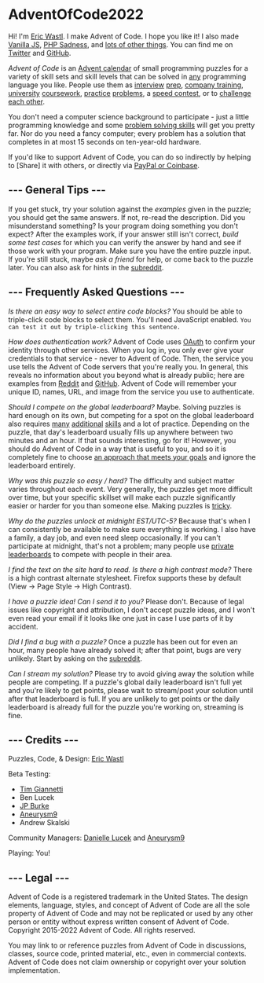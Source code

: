 # AdventOfCode2022


Hi! I'm  [Eric Wastl](http://was.tl/). I make Advent of Code. I hope you like it! I also made  [Vanilla JS](http://vanilla-js.com/),  [PHP Sadness](http://phpsadness.com/), and  [lots of other things](http://was.tl/projects/). You can find me on  [Twitter](https://twitter.com/ericwastl)  and  [GitHub](https://github.com/topaz).

_Advent of Code_  is an  [Advent calendar](https://en.wikipedia.org/wiki/Advent_calendar)  of small programming puzzles for a variety of skill sets and skill levels that can be solved in  [any](https://github.com/search?q=advent+of+code)  programming language you like. People use them as  [interview](https://y3l2n.com/2018/05/09/interview-prep-advent-of-code/)  [prep](https://twitter.com/dznqbit/status/1037607793144938497),  [company training](https://twitter.com/pgoultiaev/status/950805811583963137),  [university](https://gitlab.com/imhoffman/fa19b4-mat3006/wikis/home)  [coursework](https://gribblelab.org/teaching/scicomp2021/index.html),  [practice](https://twitter.com/mrdanielklein/status/936267621468483584)  [problems](https://comp215.blogs.rice.edu/), a  [speed contest](https://adventofcode.com/leaderboard), or to  [challenge each other](https://www.reddit.com/r/adventofcode/search?q=flair%3Aupping&restrict_sr=on).

You don't need a computer science background to participate - just a little programming knowledge and some  [problem solving skills](https://www.reddit.com/r/adventofcode/comments/7kd8jt/what_would_you_say_are_the_minimal_skills_for/dre0uu3/)  will get you pretty far. Nor do you need a fancy computer; every problem has a solution that completes in at most 15 seconds on ten-year-old hardware.

If you'd like to support Advent of Code, you can do so indirectly by helping to  [Share]  it with others, or directly via  [PayPal or Coinbase](https://adventofcode.com/2022/support).

## --- General Tips ---

If you get stuck, try your solution against the  _examples_  given in the puzzle; you should get the same answers. If not, re-read the description. Did you misunderstand something? Is your program doing something you don't expect? After the examples work, if your answer still isn't correct,  _build some test cases_  for which you can verify the answer by hand and see if those work with your program. Make sure you have the entire puzzle input. If you're still stuck, maybe  _ask a friend_  for help, or come back to the puzzle later. You can also ask for hints in the  [subreddit](https://www.reddit.com/r/adventofcode/).

## --- Frequently Asked Questions ---

_Is there an easy way to select entire code blocks?_  You should be able to triple-click code blocks to select them. You'll need JavaScript enabled.  `You can test it out by triple-clicking this sentence.`

_How does authentication work?_  Advent of Code uses  [OAuth](https://en.wikipedia.org/wiki/OAuth)  to confirm your identity through other services. When you log in, you only ever give your credentials to that service - never to Advent of Code. Then, the service you use tells the Advent of Code servers that you're really you. In general, this reveals no information about you beyond what is already public; here are examples from  [Reddit](https://api.reddit.com/user/reddit/about)  and  [GitHub](https://api.github.com/users/octocat). Advent of Code will remember your unique ID, names, URL, and image from the service you use to authenticate.

_Should I compete on the global leaderboard?_  Maybe. Solving puzzles is hard enough on its own, but competing for a spot on the global leaderboard also requires  [many](https://blog.vero.site/post/advent-leaderboard)  [additional](https://kevinyap.ca/2019/12/going-fast-in-advent-of-code/)  [skills](https://gist.github.com/mcpower/87427528b9ba5cac6f0c679370789661)  and a lot of practice. Depending on the puzzle, that day's leaderboard usually fills up anywhere between two minutes and an hour. If that sounds interesting, go for it! However, you should do Advent of Code in a way that is useful to you, and so it is completely fine to choose  [an approach that meets your goals](https://www.reddit.com/r/adventofcode/comments/e2wjhf/comment/f90ksek/)  and ignore the leaderboard entirely.

_Why was this puzzle so easy / hard?_  The difficulty and subject matter varies throughout each event. Very generally, the puzzles get more difficult over time, but your specific skillset will make each puzzle significantly easier or harder for you than someone else. Making puzzles is  [tricky](https://www.reddit.com/r/adventofcode/comments/7idn6k/question_why_does_the_difficulty_vary_so_much/dqy08tk/).

_Why do the puzzles unlock at midnight EST/UTC-5?_  Because that's when I can consistently be available to make sure everything is working. I also have a family, a day job, and even need sleep occasionally. If you can't participate at midnight, that's not a problem; many people use  [private leaderboards](https://adventofcode.com/leaderboard/private)  to compete with people in their area.

_I find the text on the site hard to read. Is there a high contrast mode?_  There is a high contrast alternate stylesheet. Firefox supports these by default (View -> Page Style -> High Contrast).

_I have a puzzle idea! Can I send it to you?_  Please don't. Because of legal issues like copyright and attribution, I don't accept puzzle ideas, and I won't even read your email if it looks like one just in case I use parts of it by accident.

_Did I find a bug with a puzzle?_  Once a puzzle has been out for even an hour, many people have already solved it; after that point, bugs are very unlikely. Start by asking on the  [subreddit](https://www.reddit.com/r/adventofcode/).

_Can I stream my solution?_  Please try to avoid giving away the solution while people are competing. If a puzzle's global daily leaderboard isn't full yet and you're likely to get points, please wait to stream/post your solution until after that leaderboard is full. If you are unlikely to get points or the daily leaderboard is already full for the puzzle you're working on, streaming is fine.

## --- Credits ---

Puzzles, Code, & Design:  [Eric Wastl](https://twitter.com/ericwastl)

Beta Testing:

-   [Tim Giannetti](https://twitter.com/Sr_Giannetti)
-   Ben Lucek
-   [JP Burke](https://twitter.com/yatpay)
-   [Aneurysm9](https://twitter.com/Aneurysm9)
-   Andrew Skalski

Community Managers:  [Danielle Lucek](https://reddit.com/message/compose/?to=/r/adventofcode)  and  [Aneurysm9](https://twitter.com/Aneurysm9)

Playing: You!

## --- Legal ---

Advent of Code is a registered trademark in the United States. The design elements, language, styles, and concept of Advent of Code are all the sole property of Advent of Code and may not be replicated or used by any other person or entity without express written consent of Advent of Code. Copyright 2015-2022 Advent of Code. All rights reserved.

You may link to or reference puzzles from Advent of Code in discussions, classes, source code, printed material, etc., even in commercial contexts. Advent of Code does not claim ownership or copyright over your solution implementation.
